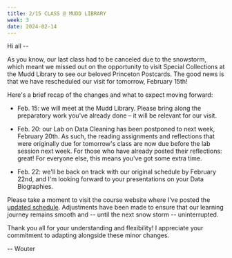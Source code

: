 ```yaml
---
title: 2/15 CLASS @ MUDD LIBRARY
week: 3
date: 2024-02-14
---
```


Hi all --

As you know, our last class had to be canceled due to the snowstorm, which meant we missed out on the opportunity to visit Special Collections at the Mudd Library to see our beloved Princeton Postcards. The good news is that we have rescheduled our visit for tomorrow, February 15th!

Here's a brief recap of the changes and what to expect moving forward:

- Feb. 15: we will meet at the Mudd Library. Please bring along the preparatory work you've already done – it will be relevant for our visit.

- Feb. 20: our Lab on Data Cleaning has been postponed to next week, February 20th. As such, the reading assignments and reflections that were originally due for tomorrow's class are now due before the lab session next week. For those who have already posted their reflections: great! For everyone else, this means you've got some extra time.

- Feb. 22: we'll be back on track with our original schedule by February 22nd, and I'm looking forward to your presentations on your Data Biographies.

Please take a moment to visit the course website where I've posted the [updated schedule](https://whaverals.github.io/IntroDH2024/schedule/). Adjustments have been made to ensure that our learning journey remains smooth and -- until the next snow storm -- uninterrupted.

Thank you all for your understanding and flexibility! I appreciate your commitment to adapting alongside these minor changes.

-- Wouter